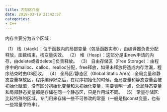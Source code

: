 ```yaml
---
title: 内存区介绍
date: 2019-03-19 21:42:57
categories: 
- C++
---
```

内存主要分为五个区域：
<!--more-->
（1）	栈（stack）：位于函数内的局部变量（包括函数实参），由编译器负责分配释放，函数结束，栈变量失效。
（2）	堆（Heap）：这部分是由new申请的内存，由delete或者delete[]负责释放。
（3）	自由存储区（Free Storage）：由程序中的malloc、calloc、realloc分配，free释放，如果未释放将造成内存泄漏，程序结束时由OS回收。
（4）	全局区/静态区（Global Static Area）:全局变量和静态变量存放区，程序编译好之后，在程序初始化的时候，全局变量和静态变量会被初始化赋值，没有区分初始化变量和未初始化变量，需要表明一点，全局静态变量和局部静态变量都是存储在同一个静态区，只是作用域不同。
（5）	常量存储区:比较特殊的区域，专门用来存储一些不可修改的常量（一般是指const变量，也有一些常量字符串）。

